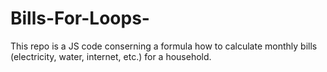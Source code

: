 # Bills-For-Loops-

This repo is a JS code conserning a formula how to calculate monthly bills (electricity, water, internet, etc.) for a household. 
